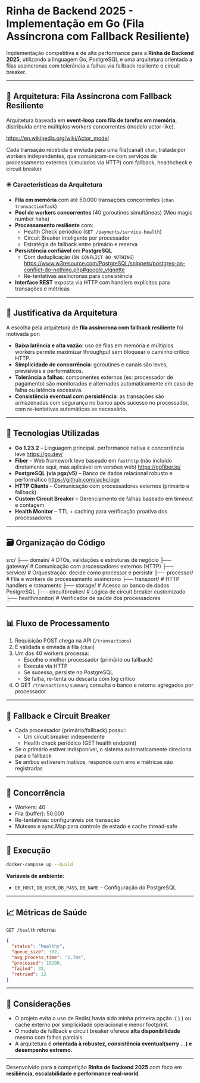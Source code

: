 
# Rinha de Backend 2025 - Implementação em Go (Fila Assíncrona com Fallback Resiliente)

Implementação competitiva e de alta performance para a **Rinha de Backend 2025**, utilizando a linguagem Go, PostgreSQL e uma arquitetura orientada a filas assíncronas com tolerância a falhas via fallback resiliente e circuit breaker.

---

## 🧱 Arquitetura: Fila Assíncrona com Fallback Resiliente

Arquitetura baseada em **event-loop com fila de tarefas em memória**, distribuída entre múltiplos workers concorrentes (modelo actor-like).

https://en.wikipedia.org/wiki/Actor_model

 Cada transação recebida é enviada para uma fila(canal) `chan`, tratada por workers independentes, que comunicam-se com serviços de processamento externos (simulados via HTTP) com fallback, healthcheck e circuit breaker.

### ✳️ Características da Arquitetura

- **Fila em memória** com até 50.000 transações concorrentes (`chan transactionTask`)
- **Pool de workers concorrentes** (40 goroutines simultâneas) (Meu magic number haha)
- **Processamento resiliente** com:
  - Health Check periódico (`GET /payments/service-health`)
  - Circuit Breaker inteligente por processador
  - Estratégia de fallback entre primário e reserva
- **Persistência confiável** em **PostgreSQL**
  - Com deduplicação (`ON CONFLICT DO NOTHING`)
  https://www.w3resource.com/PostgreSQL/snippets/postgres-on-conflict-do-nothing.php#google_vignette
  - Re-tentativas assíncronas para consistência
- **Interface REST** exposta via HTTP com handlers explícitos para transações e métricas

---

## 🎯 Justificativa da Arquitetura

A escolha pela arquitetura de **fila assíncrona com fallback resiliente** foi motivada por:

- **Baixa latência e alta vazão**: uso de filas em memória e múltiplos workers permite maximizar throughput sem bloquear o caminho crítico HTTP.
- **Simplicidade de concorrência**: goroutines e canais são leves, previsíveis e performáticos.
- **Tolerância a falhas**: componentes externos (ex: processador de pagamento) são monitorados e alternados automaticamente em caso de falha ou latência excessiva.
- **Consistência eventual com persistência**: as transações são armazenadas com segurança no banco após sucesso no processador, com re-tentativas automáticas se necessário.

---

## 🧪 Tecnologias Utilizadas

- **Go 1.23.2** – Linguagem principal, performance nativa e concorrência leve
https://go.dev/
- **Fiber** – Web framework leve baseado em `fasthttp` (não incluído diretamente aqui, mas aplicável em versões web)
https://gofiber.io/
- **PostgreSQL (via pgx/v5)** – Banco de dados relacional robusto e performático
https://github.com/jackc/pgx
- **HTTP Clients** – Comunicação com processadores externos (primário e fallback)
- **Custom Circuit Breaker** – Gerenciamento de falhas baseado em timeout e contagem
- **Health Monitor** – TTL + caching para verificação proativa dos processadores

---

## 🗃️ Organização do Código

src/
├── domain/              # DTOs, validações e estruturas de negócio
├── gateway/             # Comunicação com processadores externos (HTTP)
├── service/             # Orquestração: decide como processar e persistir
├── processor/           # Fila e workers de processamento assíncrono
├── transport/           # HTTP handlers e roteamento
├── storage/             # Acesso ao banco de dados PostgreSQL
├── circuitbreaker/      # Lógica de circuit breaker customizado
├── healthmonitor/       # Verificador de saúde dos processadores

---

## 📊 Fluxo de Processamento

1. Requisição POST chega na API (`/transactions`)
2. É validada e enviada à fila (`chan`)
3. Um dos 40 workers processa:
   - Escolhe o melhor processador (primário ou fallback)
   - Executa via HTTP
   - Se sucesso, persiste no PostgreSQL
   - Se falha, re-tenta ou descarta com log crítico
4. O GET `/transactions/summary` consulta o banco e retorna agregados por processador

---

## 🔄 Fallback e Circuit Breaker

- Cada processador (primário/fallback) possui:
  - Um circuit breaker independente
  - Health check periódico (GET health endpoint)
- Se o primário estiver indisponível, o sistema automaticamente direciona para o fallback
- Se ambos estiverem inativos, responde com erro e métricas são registradas

---

## 🧵 Concorrência

- Workers: 40
- Fila (buffer): 50.000
- Re-tentativas: configuráveis por transação
- Mutexes e sync.Map para controle de estado e cache thread-safe

---

## 🚀 Execução

```bash
docker-compose up --build
```

**Variáveis de ambiente:**

- `DB_HOST`, `DB_USER`, `DB_PASS`, `DB_NAME` – Configuração do PostgreSQL

---

## 📈 Métricas de Saúde

`GET /health` retorna:

```json
{
  "status": "healthy",
  "queue_size": 302,
  "avg_process_time": "1.7ms",
  "processed": 10200,
  "failed": 32,
  "retried": 12
}
```

---

## 📌 Considerações

- O projeto evita o uso de Redis( havia sido minha primeira opção :( ) ) ou cache externo por simplicidade operacional e menor footprint.
- O modelo de fallback e circuit breaker oferece **alta disponibilidade** mesmo com falhas parciais.
- A arquitetura é **orientada à robustez, consistência eventual(sorry ...) e desempenho extremo.**

---

Desenvolvido para a competição **Rinha de Backend 2025** com foco em **resiliência, escalabilidade e performance real-world**.
